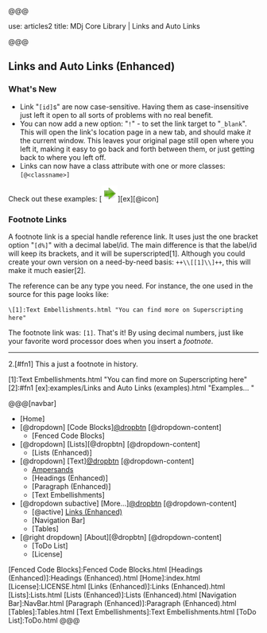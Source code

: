 @@@

use: articles2
title: MDj Core Library | Links and Auto Links

@@@


## Links and Auto Links (Enhanced)

### What's New

- Link "`[id]`s" are now case-sensitive.  Having them as case-insensitive just left 
    it open to all sorts of problems with no real benefit.
- You can now add a new option: "`!`" - to set the link target to "`_blank`".  This will
    open the link's location page in a new tab, and should make *it* the current
    window.  This leaves your original page still open where you left it, making
    it easy to go back and forth between them, or just getting back to where
    you left off.
- Links can now have a class attribute with one or more classes: `[@<classname>]`

Check out these examples: [![Go to](etc/32px-Go-next.png)][ex][@icon]

### Footnote Links

A footnote link is a special handle reference link.  It uses just the one bracket option 
"`[d%]`" with a decimal label/id.  The main difference is that the label/id will keep its 
brackets, and it will be superscripted[1].  Although you could create your own version
on a need-by-need basis: `++\\[[1]\\]++`, this will make it much easier[2].

The reference can be any type you need.  For instance, the one used in the source for this
page looks like:
```
\[1]:Text Embellishments.html "You can find more on Superscripting here"
```
The footnote link was: `[1]`.  That's it!  By using decimal numbers, just like your
favorite word processor does when you insert a _footnote_.

---

2.[#fn1] This a just a footnote in history.

[1]:Text Embellishments.html "You can find more on Superscripting here"
[2]:#fn1
[ex]:examples/Links and Auto Links (examples).html "Examples... "


@@@[navbar]
- [Home]
- [@dropdown] [Code Blocks][@dropbtn](#)
[@dropdown-content]
    - [Fenced Code Blocks]
- [@dropdown] [Lists][@dropbtn]
[@dropdown-content]
    - [Lists (Enhanced)]
- [@dropdown] [Text][@dropbtn](#)
[@dropdown-content]
    - [Ampersands]
    - [Headings (Enhanced)]
    - [Paragraph (Enhanced)]
    - [Text Embellishments]
- [@dropdown subactive] [More...][@dropbtn](#)
[@dropdown-content]
    - [@active] [Links (Enhanced)](#)
    - [Navigation Bar]
    - [Tables]
- [@right dropdown] [About][@dropbtn]
[@dropdown-content]
    - [ToDo List]
    - [License]


[About]:About.html
[Ampersands]:Ampersands.html
[Fenced Code Blocks]:Fenced Code Blocks.html
[Headings (Enhanced)]:Headings (Enhanced).html
[Home]:index.html
[License]:LICENSE.html
[Links (Enhanced)]:Links (Enhanced).html
[Lists]:Lists.html
[Lists (Enhanced)]:Lists (Enhanced).html
[Navigation Bar]:NavBar.html
[Paragraph (Enhanced)]:Paragraph (Enhanced).html
[Tables]:Tables.html
[Text Embellishments]:Text Embellishments.html
[ToDo List]:ToDo.html
@@@
